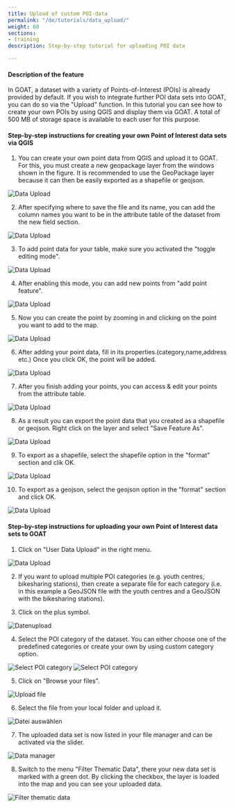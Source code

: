 ```yaml
---
title: Upload of custom POI-data
permalink: "/de/tutorials/data_upload/"
weight: 60
sections:
- training
description: Step-by-step tutorial for uploading POI data

---
```

#### Description of the feature
In GOAT, a dataset with a variety of Points-of-Interest (POIs) is already provided by default. If you wish to integrate further POI data sets into GOAT, you can do so via the "Upload" function. In this tutorial you can see how to create your own POIs by using QGIS and display them via GOAT. A total of 500 MB of storage space is available to each user for this purpose. 

#### Step-by-step instructions for creating your own Point of Interest data sets via QGIS

1. You can create your own point data from QGIS and upload it to GOAT. For this, you must create a new geopackage layer from the windows shown in the figure. It is recommended to use the GeoPackage layer because it can then be easily exported as a shapefile or geojson.

<img src="\images\tutorials\Data_upload\qgis_data_upload1_en.webp" alt="Data Upload" style="max-height:400px;"/>

2. After specifying where to save the file and its name, you can add the column names you want to be in the attribute table of the dataset from the new field section.

<img src="\images\tutorials\Data_upload\qgis_data_upload2_en.webp" alt="Data Upload" style="max-height:400px;"/>

3. To add point data for your table, make sure you activated the "toggle editing mode". 

<img src="\images\tutorials\Data_upload\qgis_data_upload3_en.webp" alt="Data Upload" style="max-height:400px;"/>

4. After enabling this mode, you can add new points from "add point feature".

<img src="\images\tutorials\Data_upload\qgis_data_upload4_en.webp" alt="Data Upload" style="max-height:400px;"/>

5. Now you can create the point by zooming in and clicking on the point you want to add to the map.

<img src="\images\tutorials\Data_upload\qgis_data_upload6_en.webp" alt="Data Upload" style="max-height:400px;"/>

6. After adding your point data, fill in its properties.(category,name,address etc.) Once you click OK, the point will be added.

<img src="\images\tutorials\Data_upload\qgis_data_upload5_en.webp" alt="Data Upload" style="max-height:400px;"/>

7. After you finish adding your points, you can access & edit your points from the attribute table.

<img src="\images\tutorials\Data_upload\qgis_data_upload7_en.webp" alt="Data Upload" style="max-height:400px;"/>

8. As a result you can export the point data that you created as a shapefile or geojson. Right click on the layer and select "Save Feature As". 

<img src="\images\tutorials\Data_upload\qgis_data_upload8_en.webp" alt="Data Upload" style="max-height:400px;"/>

9. To export as a shapefile, select the shapefile option in the "format" section and clik OK.

<img src="\images\tutorials\Data_upload\qgis_data_upload9_en.webp" alt="Data Upload" style="max-height:400px;"/>

10. To export as a geojson, select the geojson option in the "format" section and click OK.

<img src="\images\tutorials\Data_upload\qgis_data_upload10_en.webp" alt="Data Upload" style="max-height:400px;"/>

#### Step-by-step instructions for uploading your own Point of Interest data sets to GOAT

1. Click on "User Data Upload" in the right menu. 

<img src="/images/tutorials/Data_upload/user-data-upload_en.webp" alt="Data Upload" style="max-height:400px;"/>
   
2. If you want to upload multiple POI categories (e.g. youth centres, bikesharing stations), then create a separate file for each category (i.e. in this example a GeoJSON file with the youth centres and a GeoJSON with the bikesharing stations). 

3. Click on the plus symbol.

<img src="/images/tutorials/Data_upload/plus_en.webp" alt="Datenupload" style="max-height:400px;"/>

4. Select the POI category of the dataset. You can either choose one of the predefined categories or create your own by using custom category option.

<img src="/images/tutorials/Data_upload/poi_category_en.webp" alt="Select POI category" style="max-height:200px;"/>

<img src="/images/tutorials/Data_upload/data_upload1_en.webp" alt="Select POI category" style="max-height:200px;"/>


5. Click on "Browse your files".
   
<img src="/images/tutorials/Data_upload/browse_files_en.webp" alt="Upload file" style="max-height:200px;"/>

6. Select the file from your local folder and upload it. 

<img src="/images/tutorials/Data_upload/select_file.webp" alt="Datei auswählen" style="max-height:300px;"/>

7. The uploaded data set is now listed in your file manager and can be activated via the slider. 

<img src="/images/tutorials/Data_upload/file_manager_en.webp" alt="Data manager" style="max-height:300px;"/>

8. Switch to the menu "Filter Thematic Data", there your new data set is marked with a green dot. By clicking the checkbox, the layer is loaded into the map and you can see your uploaded data. 

<img src="/images/tutorials/Data_upload/thematic_filter_en.webp" alt="Filter thematic data" style="max-height:400px;"/>
